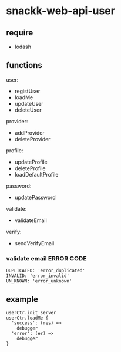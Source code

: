 # snackk-web-api-user

## require
* lodash


## functions
user:
* registUser
* loadMe
* updateUser
* deleteUser

provider:
* addProvider
* deleteProvider

profile:
* updateProfile
* deleteProfile
* loadDefaultProfile

password:
* updatePassword

validate:
* validateEmail

verify:
* sendVerifyEmail




### validate email ERROR CODE
```
DUPLICATED: 'error_duplicated'
INVALID: 'error_invalid'
UN_KNOWN: 'error_unknown'
```

## example
```
userCtr.init server
userCtr.loadMe {
  'success': (res) =>
    debugger
  'error': (er) =>
    debugger
}
```
